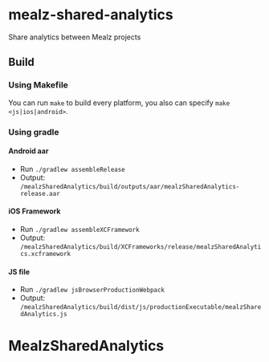 # mealz-shared-analytics

Share analytics between Mealz projects

## Build

### Using Makefile

You can run `make` to build every platform, you also can specify `make <js|ios|android>`.

### Using gradle

#### Android aar

- Run `./gradlew assembleRelease`
- Output: `/mealzSharedAnalytics/build/outputs/aar/mealzSharedAnalytics-release.aar`

#### iOS Framework

- Run `./gradlew assembleXCFramework`
- Output: `/mealzSharedAnalytics/build/XCFrameworks/release/mealzSharedAnalytics.xcframework`

#### JS file

- Run `./gradlew jsBrowserProductionWebpack`
- Output: `/mealzSharedAnalytics/build/dist/js/productionExecutable/mealzSharedAnalytics.js`

# MealzSharedAnalytics
